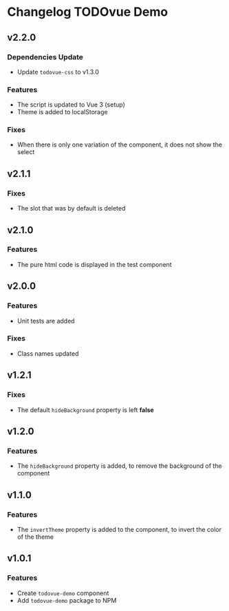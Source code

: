 # Changelog **TODOvue Demo**

## v2.2.0
### Dependencies Update
* Update `todovue-css` to v1.3.0
### Features
* The script is updated to Vue 3 (setup)
* Theme is added to localStorage
### Fixes
* When there is only one variation of the component, it does not show the select

## v2.1.1
### Fixes
* The slot that was by default is deleted

## v2.1.0
### Features
* The pure html code is displayed in the test component

## v2.0.0
### Features
* Unit tests are added

### Fixes
* Class names updated

## v1.2.1
### Fixes
* The default `hideBackground` property is left **false**

## v1.2.0
### Features
* The `hideBackground` property is added, to remove the background of the component

## v1.1.0
### Features
* The `invertTheme` property is added to the component, to invert the color of the theme

## v1.0.1
### Features
* Create `todovue-demo` component
* Add `todovue-demo` package to NPM

